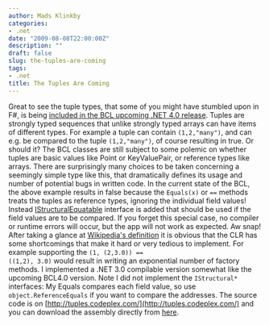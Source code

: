```yaml
---
author: Mads Klinkby
categories:
- .net
date: "2009-08-08T22:00:00Z"
description: ""
draft: false
slug: the-tuples-are-coming
tags:
- .net
title: The Tuples Are Coming
---
```



Great to see the tuple types, that some of you might have stumbled upon in F#, is being [ included in the BCL upcoming .NET 4.0 release](http://blogs.msdn.com/bclteam/archive/2009/07/07/building-tuple-matt-ellis.aspx). Tuples are strongly typed sequences that unlike strongly typed arrays can have items of different types. For example a tuple can contain <code>(1,2,"many")</code>, and can e.g. be compared to the tuple <code>(1,2,"many")</code>, of course resulting in true. Or should it? The BCL classes are still subject to some polemic on whether tuples are basic values like Point or KeyValuePair, or reference types like arrays. There are surprisingly many choices to be taken concerning a seemingly simple type like this, that dramatically defines its usage and number of potential bugs in written code. In the current state of the BCL, the above example results in false because the <code>Equals(x)</code> or <code>==</code> methods treats the tuples as reference types, ignoring the individual field values! Instead [ IStructuralEquatable](http://msdn.microsoft.com/en-us/library/system.collections.istructuralequatable(VS.100).aspx) interface is added that should be used if the field values are to be compared. If you forget this special case, no compiler or runtime errors will occur, but the app will not work as expected. Aw snap! After taking a glance at [Wikipedia's definition](http://en.wikipedia.org/wiki/Tuple) it is obvious that the CLR has some shortcomings that make it hard or very tedious to implement. For example supporting the <code>(1, (2,3.0)) == ((1,2), 3.0)</code> would result in writing an exponential number of factory methods. I implemented a .NET 3.0 compilable version somewhat like the upcoming BCL4.0 version. Note I did not implement the <code>IStructural*</code> interfaces: My Equals compares each field value, so use <code>object.ReferenceEquals</code> if you want to compare the addresses. The source code is on [http://tuples.codeplex.com/](http://tuples.codeplex.com/) and you can download the assembly directly from [ here](http://tuples.codeplex.com/Release/ProjectReleases.aspx?ReleaseId=31335#DownloadId=78575).

